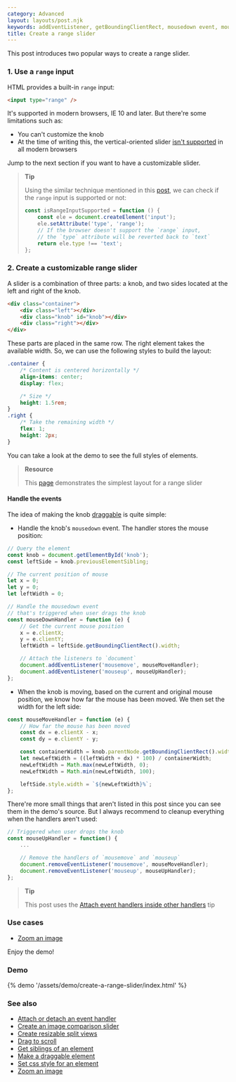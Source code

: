 ```yaml
---
category: Advanced
layout: layouts/post.njk
keywords: addEventListener, getBoundingClientRect, mousedown event, mousemove event, mouseup event, previous sibling, previousElementSibling, next sibling, nextElementSibling, range input, range slider, set css style, set element width
title: Create a range slider
---
```


This post introduces two popular ways to create a range slider.

### 1. Use a `range` input

HTML provides a built-in `range` input:

```html
<input type="range" />
```

It's supported in modern browsers, IE 10 and later. But there're some limitations such as:

-   You can't customize the knob
-   At the time of writing this, the vertical-oriented slider [isn't supported](https://developer.mozilla.org/en-US/docs/Web/HTML/Element/input/range#Browser_compatibility) in all modern browsers

Jump to the next section if you want to have a customizable slider.

> **Tip**
>
> Using the similar technique mentioned in this [post](/check-if-the-native-date-input-is-supported), we can check if the `range` input is supported or not:
>
> ```js
> const isRangeInputSupported = function () {
>     const ele = document.createElement('input');
>     ele.setAttribute('type', 'range');
>     // If the browser doesn't support the `range` input,
>     // the `type` attribute will be reverted back to `text`
>     return ele.type !== 'text';
> };
> ```

### 2. Create a customizable range slider

A slider is a combination of three parts: a knob, and two sides located at the left and right of the knob.

```html
<div class="container">
    <div class="left"></div>
    <div class="knob" id="knob"></div>
    <div class="right"></div>
</div>
```

These parts are placed in the same row. The right element takes the available width. So, we can use the following styles to build the layout:

```css
.container {
    /* Content is centered horizontally */
    align-items: center;
    display: flex;

    /* Size */
    height: 1.5rem;
}
.right {
    /* Take the remaining width */
    flex: 1;
    height: 2px;
}
```

You can take a look at the demo to see the full styles of elements.

> **Resource**
>
> This [page](https://csslayout.io/patterns/slider) demonstrates the simplest layout for a range slider

#### Handle the events

The idea of making the knob [draggable](/make-a-draggable-element) is quite simple:

-   Handle the knob's `mousedown` event. The handler stores the mouse position:

```js
// Query the element
const knob = document.getElementById('knob');
const leftSide = knob.previousElementSibling;

// The current position of mouse
let x = 0;
let y = 0;
let leftWidth = 0;

// Handle the mousedown event
// that's triggered when user drags the knob
const mouseDownHandler = function (e) {
    // Get the current mouse position
    x = e.clientX;
    y = e.clientY;
    leftWidth = leftSide.getBoundingClientRect().width;

    // Attach the listeners to `document`
    document.addEventListener('mousemove', mouseMoveHandler);
    document.addEventListener('mouseup', mouseUpHandler);
};
```

-   When the knob is moving, based on the current and original mouse position, we know how far the mouse has been moved.
    We then set the width for the left side:

```js
const mouseMoveHandler = function (e) {
    // How far the mouse has been moved
    const dx = e.clientX - x;
    const dy = e.clientY - y;

    const containerWidth = knob.parentNode.getBoundingClientRect().width;
    let newLeftWidth = ((leftWidth + dx) * 100) / containerWidth;
    newLeftWidth = Math.max(newLeftWidth, 0);
    newLeftWidth = Math.min(newLeftWidth, 100);

    leftSide.style.width = `${newLeftWidth}%`;
};
```

There're more small things that aren't listed in this post since you can see them in the demo's source.
But I always recommend to cleanup everything when the handlers aren't used:

```js
// Triggered when user drops the knob
const mouseUpHandler = function() {
    ...

    // Remove the handlers of `mousemove` and `mouseup`
    document.removeEventListener('mousemove', mouseMoveHandler);
    document.removeEventListener('mouseup', mouseUpHandler);
};
```

> **Tip**
>
> This post uses the [Attach event handlers inside other handlers](/attach-event-handlers-inside-other-handlers) tip

### Use cases

-   [Zoom an image](/zoom-an-image)

Enjoy the demo!

### Demo

{% demo '/assets/demo/create-a-range-slider/index.html' %}

### See also

-   [Attach or detach an event handler](/attach-or-detach-an-event-handler)
-   [Create an image comparison slider](/create-an-image-comparison-slider)
-   [Create resizable split views](/create-resizable-split-views)
-   [Drag to scroll](/drag-to-scroll)
-   [Get siblings of an element](/get-siblings-of-an-element)
-   [Make a draggable element](/make-a-draggable-element)
-   [Set css style for an element](/set-css-style-for-an-element)
-   [Zoom an image](/zoom-an-image)
